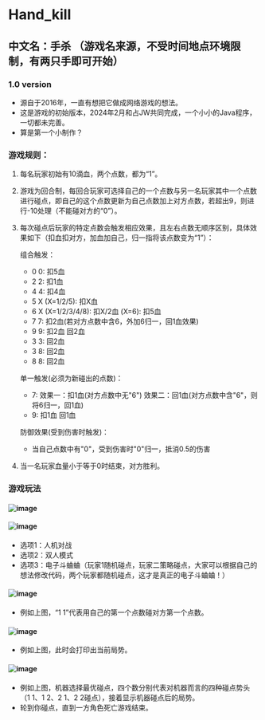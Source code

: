 # Hand_kill  
## 中文名：手杀  （游戏名来源，不受时间地点环境限制，有两只手即可开始）
### 1.0 version
- 源自于2016年，一直有想把它做成网络游戏的想法。
- 这是游戏的初始版本，2024年2月和占JW共同完成，一个小小的Java程序，一切都未完善。
- 算是第一个小制作？

### 游戏规则：
1. 每名玩家初始有10滴血，两个点数，都为“1”。
2. 游戏为回合制，每回合玩家可选择自己的一个点数与另一名玩家其中一个点数进行碰点，即自己的这个点数更新为自己点数加上对方点数，若超出9，则进行-10处理（不能碰对方的“0”）。
3. 每次碰点后玩家的特定点数会触发相应效果，且左右点数无顺序区别，具体效果如下（扣血扣对方，加血加自己，归一指将该点数变为“1”）：
   
    组合触发：
    - 0 0: 扣5血
    - 2 2: 扣1血
    - 4 4: 扣4血
    - 5 X (X=1/2/5): 扣X血
    - 6 X (X=1/2/3/4/8): 扣X/2血
                   (X=6): 扣5血
    - 7 7: 扣2血(若对方点数中含6，外加6归一，回1血效果)
    - 9 9: 扣2血 回2血
    - 3 3: 回2血
    - 3 8: 回2血
    - 8 8: 回2血
    
    单一触发(必须为新碰出的点数)：
    - 7: 效果一：扣1血(对方点数中无"6")
         效果二：回1血(对方点数中含"6"，则将6归一，回1血)
    - 9: 扣1血 回1血
    
    防御效果(受到伤害时触发)：
    - 当自己点数中有"0"，受到伤害时"0"归一，抵消0.5的伤害

4. 当一名玩家血量小于等于0时结束，对方胜利。
### 游戏玩法
#### ![image](https://github.com/jint666/Hand_kill/assets/120358285/5ca10666-dab1-4c9c-9adc-414f9885d89c)
#### ![image](https://github.com/jint666/Hand_kill/assets/120358285/a4b32877-8dad-4623-97a8-1b0cf142309b)
- 选项1：人机对战
- 选项2：双人模式
- 选项3：电子斗蛐蛐（玩家1随机碰点，玩家二策略碰点，大家可以根据自己的想法修改代码，两个玩家都随机碰点，这才是真正的电子斗蛐蛐！）
#### ![image](https://github.com/jint666/Hand_kill/assets/120358285/2542a9bf-ec32-49a3-bfe9-877756affbc2)
- 例如上图，“1 1”代表用自己的第一个点数碰对方第一个点数。
#### ![image](https://github.com/jint666/Hand_kill/assets/120358285/d8327f1d-9f24-42a9-85ed-11296734b01e)
- 例如上图，此时会打印出当前局势。
#### ![image](https://github.com/jint666/Hand_kill/assets/120358285/6b5437f6-f17d-4ce3-b545-0ef398259382)
- 例如上图，机器选择最优碰点，四个数分别代表对机器而言的四种碰点势头（1 1、1 2、2 1、2 2碰点），接着显示机器碰点后的局势。
- 轮到你碰点，直到一方角色死亡游戏结束。


